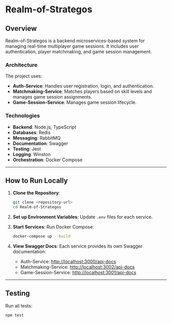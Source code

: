 # Realm-of-Strategos

## Overview
Realm-of-Strategos is a backend microservices-based system for managing real-time multiplayer game sessions. It includes user authentication, player matchmaking, and game session management.

### Architecture
The project uses:
- **Auth-Service**: Handles user registration, login, and authentication.
- **Matchmaking-Service**: Matches players based on skill levels and manages game session assignments.
- **Game-Session-Service**: Manages game session lifecycle.

### Technologies
- **Backend**: Node.js, TypeScript
- **Databases**: Redis
- **Messaging**: RabbitMQ
- **Documentation**: Swagger
- **Testing**: Jest
- **Logging**: Winston
- **Orchestration**: Docker Compose

---

## How to Run Locally
1. **Clone the Repository**:
    ```bash
    git clone <repository-url>
    cd Realm-of-Strategos
    ```

2. **Set up Environment Variables**:
   Update `.env` files for each service.

3. **Start Services**:
   Run Docker Compose:
    ```bash
    docker-compose up --build
    ```

4. **View Swagger Docs**:
   Each service provides its own Swagger documentation:
   - Auth-Service: [http://localhost:3000/api-docs](http://localhost:3000/api-docs)
   - Matchmaking-Service: [http://localhost:3002/api-docs](http://localhost:3002/api-docs)
   - Game-Session-Service: [http://localhost:3001/api-docs](http://localhost:3001/api-docs)

---

## Testing
Run all tests:
```bash
npm test